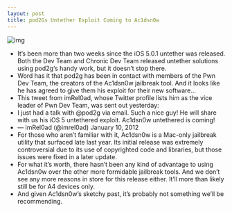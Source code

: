 ```yaml
---
layout: post
title: pod2Gs Untether Exploit Coming to Ac1dsn0w
---
```

![img](http://media.idownloadblog.com/wp-content/uploads/2012/01/ac1dsn0w-ss.jpg)
* It’s been more than two weeks since the iOS 5.0.1 untether was released. Both the Dev Team and Chronic Dev Team released untether solutions using pod2g‘s handy work, but it doesn’t stop there.
* Word has it that pod2g has been in contact with members of the Pwn Dev Team, the creators of the Ac1dsn0w jailbreak tool. And it looks like he has agreed to give them his exploit for their new software…
* This tweet from imRel0ad, whose Twitter profile lists him as the vice leader of Pwn Dev Team, was sent out yesterday:
* I just had a talk with @pod2g via email. Such a nice guy! He will share with us his iOS 5 untethered exploit. Ac1dsn0w untethered is coming!
* — imRel0ad (@imrel0ad) January 10, 2012
* For those who aren’t familiar with it, Ac1dsn0w is a Mac-only jailbreak utility that surfaced late last year. Its initial release was extremely controversial due to its use of copyrighted code and libraries, but those issues were fixed in a later update.
* For what it’s worth, there hasn’t been any kind of advantage to using Ac1dsn0w over the other more formidable jailbreak tools. And we don’t see any more reasons in store for this release either. It’ll more than likely still be for A4 devices only.
* And given Ac1dsn0w’s sketchy past, it’s probably not something we’ll be recommending.


